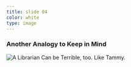 ```yaml
---
title: slide 04
color: white
type: image
---
```

### Another Analogy to Keep in Mind

![A Librarian Can be Terrible, too. Like Tammy.](/images/tammy.png "A picture of Tammy from Parks and Rec")
